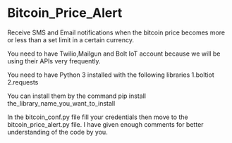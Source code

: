 # Bitcoin_Price_Alert
Receive SMS and Email notifications when the bitcoin price becomes more or less than a set limit in a certain currency.

You need to have Twilio,Mailgun and Bolt IoT account because we will be using their APIs very frequently.

You need to have Python 3 installed with the following libraries
1.boltiot
2.requests

You can install them by the command
pip install the_library_name_you_want_to_install

In the bitcoin_conf.py file fill your credentials then move to the bitcoin_price_alert.py file. I have given enough comments for better understanding of the code by you.
